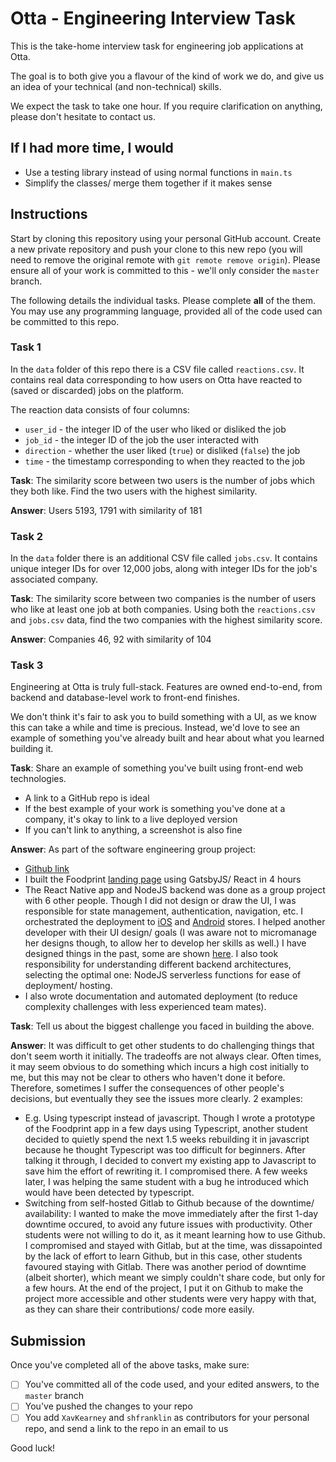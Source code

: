 # Otta - Engineering Interview Task

This is the take-home interview task for engineering job applications at Otta.

The goal is to both give you a flavour of the kind of work we do, and give us an idea of your technical (and non-technical) skills.

We expect the task to take one hour. If you require clarification on anything, please don't hesitate to contact us.

## If I had more time, I would
- Use a testing library instead of using normal functions in `main.ts`
- Simplify the classes/ merge them together if it makes sense
## Instructions

Start by cloning this repository using your personal GitHub account. Create a new private repository and push your clone to this new repo (you will need to remove the original remote with `git remote remove origin`). Please ensure all of your work is committed to this - we'll only consider the `master` branch.

The following details the individual tasks. Please complete **all** of the them. You may use any programming language, provided all of the code used can be committed to this repo.

### Task 1

In the `data` folder of this repo there is a CSV file called `reactions.csv`. It contains real data corresponding to how users on Otta have reacted to (saved or discarded) jobs on the platform.

The reaction data consists of four columns:

- `user_id` - the integer ID of the user who liked or disliked the job
- `job_id` - the integer ID of the job the user interacted with
- `direction` - whether the user liked (`true`) or disliked (`false`) the job
- `time` - the timestamp corresponding to when they reacted to the job

**Task**: The similarity score between two users is the number of jobs which they both like. Find the two users with the highest similarity.

**Answer**: Users 5193, 1791 with similarity of 181


### Task 2

In the `data` folder there is an additional CSV file called `jobs.csv`. It contains unique integer IDs for over 12,000 jobs, along with integer IDs for the job's associated company.

**Task**: The similarity score between two companies is the number of users who like at least one job at both companies. Using both the `reactions.csv` and `jobs.csv` data, find the two companies with the highest similarity score.

**Answer**: Companies 46, 92 with similarity of 104

### Task 3

Engineering at Otta is truly full-stack. Features are owned end-to-end, from backend and database-level work to front-end finishes.

We don't think it's fair to ask you to build something with a UI, as we know this can take a while and time is precious. Instead, we'd love to see an example of something you've already built and hear about what you learned building it.

**Task**: Share an example of something you've built using front-end web technologies.

- A link to a GitHub repo is ideal
- If the best example of your work is something you've done at a company, it's okay to link to a live deployed version
- If you can't link to anything, a screenshot is also fine

**Answer**: As part of the software engineering group project:
- [Github link](https://github.com/ben-xD/foodprint/)
- I built the Foodprint [landing page](https://foodprint.orth.uk) using GatsbyJS/ React in 4 hours
- The React Native app and NodeJS backend was done as a group project with 6 other people. Though I did not design or draw the UI, I was responsible for state management, authentication, navigation, etc. I orchestrated the deployment to [iOS](https://apps.apple.com/us/app/foodprint/id1510153419?ls=1) and [Android](https://play.google.com/store/apps/details?id=uk.orth.foodprint) stores. I helped another developer with their UI design/ goals (I was aware not to micromanage her designs though, to allow her to develop her skills as well.) I have designed things in the past, some are shown [here](https://orth.uk/projects). I also took responsibility for understanding different backend architectures, selecting the optimal one: NodeJS serverless functions for ease of deployment/ hosting.
- I also wrote documentation and automated deployment (to reduce complexity challenges with less experienced team mates).

**Task**: Tell us about the biggest challenge you faced in building the above.

**Answer**: It was difficult to get other students to do challenging things that don't seem worth it initially. The tradeoffs are not always clear. Often times, it may seem obvious to do something which incurs a high cost initially to me, but this may not be clear to others who haven't done it before. Therefore, sometimes I suffer the consequences of other people's decisions, but eventually they see the issues more clearly. 2 examples:
- E.g. Using typescript instead of javascript. Though I wrote a prototype of the Foodprint app in a few days using Typescript, another student decided to quietly spend the next 1.5 weeks rebuilding it in javascript because he thought Typescript was too difficult for beginners. After talking it through, I decided to convert my existing app to Javascript to save him the effort of rewriting it. I compromised there. A few weeks later, I was helping the same student with a bug he introduced which would have been detected by typescript.
- Switching from self-hosted Gitlab to Github because of the downtime/ availability: I wanted to make the move immediately after the first 1-day downtime occured, to avoid any future issues with productivity. Other students were not willing to do it, as it meant learning how to use Github. I compromised and stayed with Gitlab, but at the time, was dissapointed by the lack of effort to learn Github, but in this case, other students favoured staying with Gitlab. There was another period of downtime (albeit shorter), which meant we simply couldn't share code, but only for a few hours. At the end of the project, I put it on Github to make the project more accessible and other students were very happy with that, as they can share their contributions/ code more easily.

## Submission

Once you've completed all of the above tasks, make sure:

- [ ] You've committed all of the code used, and your edited answers, to the `master` branch
- [ ] You've pushed the changes to your repo
- [ ] You add `XavKearney` and `shfranklin` as contributors for your personal repo, and send a link to the repo in an email to us

Good luck!
